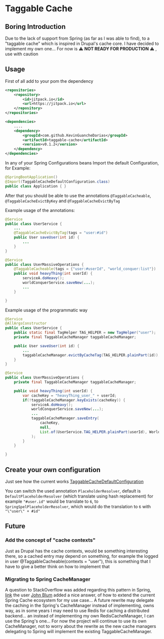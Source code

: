 # Taggable Cache

## Boring Introduction

Due to the lack of support from Spring (as far as I was able to find), to a "taggable cache" which is inspired in Drupal's cache core. I have decided to implement my own one... For now is :warning: **NOT READY FOR PRODUCTION** :warning: , use with caution

## Usage

First of all add to your pom the dependency
```xml
<repositories>
    <repository>
        <id>jitpack.io</id>
        <url>https://jitpack.io</url>
    </repository>
</repositories>

<dependencies>
    ....
    <dependency>
        <groupId>com.github.KevinGuancheDarias</groupId>
        <artifactId>taggable-cache</artifactId>
        <version>v0.1.2</version>
    </dependency>
</dependencies>
```

In any of your Spring Configurations beans Import the default Configuration, for Example:

```java
@SpringBootApplication()
@Import(TaggableCacheDefaultConfiguration.class)
public class Application { }
```

After that you should be able to use the annotations `@TaggableCacheable`, `@TaggableCacheEvictByKey` and `@TaggableCacheEvictByTag`

Example usage of the annotations:

```java
@Service
public class UserService {
    ...
    @TaggableCacheEvictByTag(tags = "user:#id")
    public User saveUser(int id) {
        ...
    }
}

@Service
public class UserMassiveOperations {
    @TaggableCacheable(tags = {"user:#userId", "world_conquer:list"})
    public void heavyThing(int userId) {
        serviceA.doHeavy();
        worldConquerService.saveNew(...);
        ...
    }

}
```

Example usage of the programmatic way

```java
@Service
@AllArgsConstructor
public class UserService {
    public static final TagHelper TAG_HELPER = new TagHelper("user");
    private final TaggableCacheManager taggableCacheManager;

    public User saveUser(int id) {
        ...
        taggableCacheManager.evictByCacheTag(TAG_HELPER.plainPart(id));
    }
}

@Service
public class UserMassiveOperations {
    private final TaggableCacheManager taggableCacheManager;

    public void heavyThing(int userId) {
        var cacheKey = "heavyThing_user_" + userId;
        if(!taggableCacheManager.keyExists(cacheKey)) {
            serviceA.doHeavy();
            worldConquerService.saveNew(...);
            ...
            taggableCacheManager.saveEntry(
                cacheKey, 
                null, 
                List.of(UserService.TAG_HELPER.plainPart(userId), WorldConquerService.TAG_HELPER.list())
            );
        }
    }

}
```

## Create your own configuration
Just see how the current works [TaggableCacheDefaultConfiguration](https://github.com/KevinGuancheDarias/taggable-cache/blob/v0.1.2/src/main/java/com/kevinguanchedarias/taggablecache/configuration/TaggableCacheDefaultConfiguration.java)

You can switch the used annotation `PlaceholderResolver`, default is `DefaultPlaceholderResolver` (which translate using hash replacement) for example `"#user.id"` would be translate to `6`, to `SpringSpelPlaceholderResolver`, which would do the translation to `6` with `"\"user\" + #id"`

## Future

### Add the concept of "cache contexts"
Just as Drupal has the cache contexts, would be something interesting there, so a cached entry may depend on something, for example the logged in user @TaggableCacheable(contexts = "user"), this is something that I have to give a better think on how to implement that

### Migrating to Spring CacheManager
A question to StackOverflow was added regarding this pattern in Spring, [link](https://stackoverflow.com/a/71490767/1922558) the user [John Blum](https://stackoverflow.com/users/3390417/john-blum) added a nice answer, of how to extend the current Spring Cache ecosystem for my use case... A future rewrite may delegate the caching in the Spring's CacheManager instead of implementing, owns way, as in some years I may need to use Redis for caching a distributed backend... an instead of implementing my own RedisCacheManager, I can use the Spring's one... For now the project will continue to use its own CacheManager, not to worry about the rewrite as the new cache managers delegating to Spring will implement the existing TaggableCacheManager.